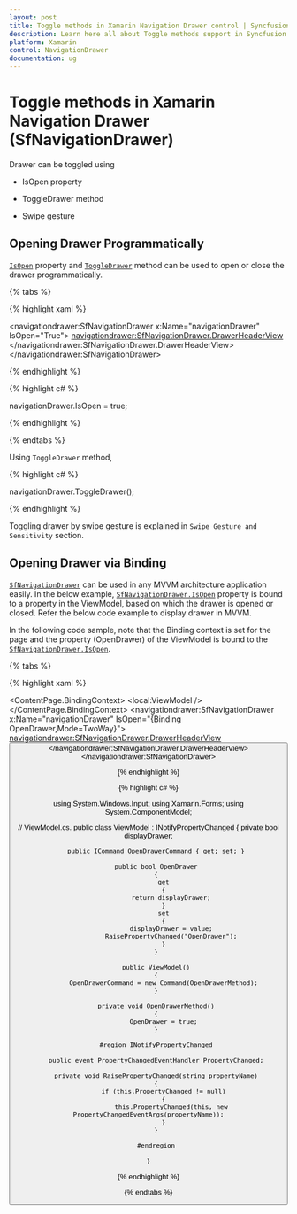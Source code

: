 ```yaml
---
layout: post
title: Toggle methods in Xamarin Navigation Drawer control | Syncfusion
description: Learn here all about Toggle methods support in Syncfusion Xamarin Navigation Drawer (SfNavigationDrawer) control and more.
platform: Xamarin
control: NavigationDrawer
documentation: ug
---
```

# Toggle methods in Xamarin Navigation Drawer (SfNavigationDrawer)

Drawer can be toggled using

*	IsOpen property

*	ToggleDrawer method

*	Swipe gesture

## Opening Drawer Programmatically
[`IsOpen`](https://help.syncfusion.com/cr/xamarin/Syncfusion.SfNavigationDrawer.XForms.SfNavigationDrawer.html#Syncfusion_SfNavigationDrawer_XForms_SfNavigationDrawer_IsOpen) property and [`ToggleDrawer`](https://help.syncfusion.com/cr/xamarin/Syncfusion.SfNavigationDrawer.XForms.SfNavigationDrawer.html#Syncfusion_SfNavigationDrawer_XForms_SfNavigationDrawer_ToggleDrawer) method can be used to open or close the drawer programmatically.

{% tabs %}

{% highlight xaml %}

<?xml version="1.0" encoding="utf-8"?>
<ContentPage xmlns="http://xamarin.com/schemas/2014/forms" 
             xmlns:x="http://schemas.microsoft.com/winfx/2009/xaml" 
             xmlns:local="clr-namespace:NaviSample" 
             xmlns:navigationdrawer="clr-namespace:Syncfusion.SfNavigationDrawer.XForms;assembly=Syncfusion.SfNavigationDrawer.XForms"
             x:Class="NaviSample.MainPage">
    <navigationdrawer:SfNavigationDrawer x:Name="navigationDrawer" 
                                         IsOpen="True">
        <navigationdrawer:SfNavigationDrawer.DrawerHeaderView>
            <Grid BackgroundColor="#1aa1d6" 
                  VerticalOptions="Center" 
                  HorizontalOptions="Center">
                <Label Text="Header view" 
                       FontSize="16" 
                       VerticalOptions="Center" 
                       HorizontalOptions="Center"/>
            </Grid>
        </navigationdrawer:SfNavigationDrawer.DrawerHeaderView>
    </navigationdrawer:SfNavigationDrawer>
</ContentPage>

{% endhighlight %}	
	
{% highlight c# %} 

navigationDrawer.IsOpen = true;

{% endhighlight %}

{% endtabs %}

Using `ToggleDrawer` method,

{% highlight c# %} 

navigationDrawer.ToggleDrawer();

{% endhighlight %}

Toggling drawer by swipe gesture is explained in `Swipe Gesture and Sensitivity` section.

## Opening Drawer via Binding

[`SfNavigationDrawer`](https://help.syncfusion.com/cr/xamarin/Syncfusion.SfNavigationDrawer.XForms.SfNavigationDrawer.html) can be used in any MVVM architecture application easily. In the below example, [`SfNavigationDrawer.IsOpen`](https://help.syncfusion.com/cr/xamarin/Syncfusion.SfNavigationDrawer.XForms.SfNavigationDrawer.html#Syncfusion_SfNavigationDrawer_XForms_SfNavigationDrawer_IsOpen) property is bound to a property in the ViewModel, based on which the drawer is opened or closed. Refer the below code example to display drawer in MVVM.

In the following code sample, note that the Binding context is set for the page and the property (OpenDrawer) of the ViewModel is bound to the [`SfNavigationDrawer.IsOpen`](https://help.syncfusion.com/cr/xamarin/Syncfusion.SfNavigationDrawer.XForms.SfNavigationDrawer.html#Syncfusion_SfNavigationDrawer_XForms_SfNavigationDrawer_IsOpen).

{% tabs %}

{% highlight xaml %}

<?xml version="1.0" encoding="utf-8"?>
<ContentPage xmlns="http://xamarin.com/schemas/2014/forms" 
             xmlns:x="http://schemas.microsoft.com/winfx/2009/xaml" 
             xmlns:local="clr-namespace:NaviSample" 
             xmlns:navigationdrawer="clr-namespace:Syncfusion.SfNavigationDrawer.XForms;assembly=Syncfusion.SfNavigationDrawer.XForms"
             x:Class="NaviSample.MainPage">
     <ContentPage.BindingContext>
        <local:ViewModel />
    </ContentPage.BindingContext>
    <navigationdrawer:SfNavigationDrawer x:Name="navigationDrawer" 
                                         IsOpen="{Binding OpenDrawer,Mode=TwoWay}">
        <navigationdrawer:SfNavigationDrawer.DrawerHeaderView>
            <Grid BackgroundColor="#1aa1d6" 
                  VerticalOptions="Center" 
                  HorizontalOptions="Center">
                <Button x:Name="isOpenButton" Text="Click to open Drawer" Command="{Binding OpenDrawerCommand}"/>
            </Grid>
        </navigationdrawer:SfNavigationDrawer.DrawerHeaderView>
    </navigationdrawer:SfNavigationDrawer>
</ContentPage>

{% endhighlight %}	
	
{% highlight c# %} 

using System.Windows.Input;
using Xamarin.Forms;
using System.ComponentModel;

// ViewModel.cs.
 public class ViewModel : INotifyPropertyChanged
    {
        private bool displayDrawer;

        public ICommand OpenDrawerCommand { get; set; }

        public bool OpenDrawer
        {
            get
            {
                return displayDrawer;
            }
            set
            {
                displayDrawer = value;
                RaisePropertyChanged("OpenDrawer");
            }
        }

        public ViewModel()
        {
            OpenDrawerCommand = new Command(OpenDrawerMethod);
        }

        private void OpenDrawerMethod()
        {
            OpenDrawer = true;
        }

        #region INotifyPropertyChanged

        public event PropertyChangedEventHandler PropertyChanged;

        private void RaisePropertyChanged(string propertyName)
        {
            if (this.PropertyChanged != null)
            {
                this.PropertyChanged(this, new PropertyChangedEventArgs(propertyName));
            }
        }

        #endregion

    }

{% endhighlight %}

{% endtabs %}
